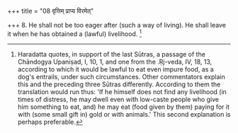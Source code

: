 +++
title = "08 वृत्तिम् प्राप्य विरमेत्"

+++
8. He shall not be too eager after (such a way of living). He shall leave it when he has obtained a (lawful) livelihood. [^3] 


[^3]:  Haradatta quotes, in support of the last Sūtras, a passage of the Chāndogya Upaniṣad, I, 10, 1, and one from the .Ṛj-veda, IV, 18, 13, according to which it would be lawful to eat even impure food, as a dog's entrails, under such circumstances. Other commentators explain this and the preceding three Sūtras differently. According to them the translation would run thus: 'If he himself does not find any livelihood (in times of distress, he may dwell even with low-caste people who give him something to eat, and) he may eat (food given by them) paying for it with (some small gift in) gold or with animals.' This second explanation is perhaps preferable.
